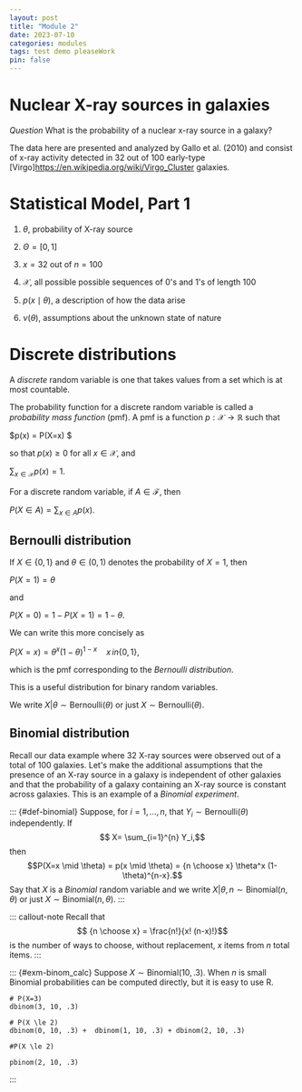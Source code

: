 ```yaml
---
layout: post
title: "Module 2"
date: 2023-07-10
categories: modules
tags: test demo pleaseWork
pin: false
---
```



# Nuclear X-ray sources in galaxies


*Question* What is the probability of a nuclear x-ray source in a galaxy?

The data here are presented and analyzed by Gallo et al. (2010) and consist of x-ray activity detected in 32 out of 100 early-type [Virgo]<https://en.wikipedia.org/wiki/Virgo_Cluster> galaxies.


# Statistical Model, Part 1

1.  $\theta$, probability of X-ray source

2.  $\Theta = [0,1]$

3.  $x = 32$ out of $n=100$

4.  $\mathcal{X}$, all possible possible sequences of 0's and 1's of length 100

5.  $p(x \mid \theta)$, a description of how the data arise

6.  $\nu(\theta)$, assumptions about the unknown state of nature


# Discrete distributions

A *discrete* random variable is one that takes values from a set which is at most countable.

The probability function for a discrete random variable is called a *probability mass function* (pmf). A pmf is a function $p : \mathcal{X} \to \mathbb{R}$ such that

$p(x) = P(X=x) $

so that $p(x) \ge 0$ for all $x \in \mathcal{X}$, and

$\sum_{x \in \mathcal{X}} p(x) = 1.$

For a discrete random variable, if $A \in \mathcal{F}$, then

$P(X \in A) = \sum_{x \in A} p(x) .$


## Bernoulli distribution

If $X \in \{0,1\}$ and $\theta \in (0,1)$ denotes the probability of $X=1$, then

$P(X=1) = \theta$

and

$P(X=0) = 1- P(X=1) = 1-\theta.$

We can write this more concisely as

$P(X=x) = \theta^x (1-\theta)^{1-x} \quad x\, in \{0,1\} ,$

which is the pmf corresponding to the *Bernoulli distribution*.

This is a useful distribution for binary random variables.

We write $X|\theta \sim \text{Bernoulli} (\theta)$ or just
$X \sim \text{Bernoulli}  (\theta)$.


## Binomial distribution

Recall our data example where 32 X-ray sources were observed out of a total of 100 galaxies. Let's make the additional assumptions that the presence of an X-ray source in a galaxy is independent of other galaxies and that the probability of a galaxy containing an X-ray source is constant across galaxies. This is an example of a *Binomial experiment*.

::: {#def-binomial}
Suppose, for $i=1,\ldots,n$, that $Y_i \sim \text{Bernoulli}(\theta)$ independently. If $$ X= \sum_{i=1}^{n} Y_i,$$ then $$P(X=x \mid \theta) = p(x \mid \theta) = {n \choose x}  \theta^x (1-\theta)^{n-x}.$$ Say that $X$ is a *Binomial* random variable and we write $X|\theta, n \sim \text{Binomial}(n, \theta)$ or just $X\sim \text{Binomial}(n, \theta)$.
:::

::: callout-note
Recall that $$ {n \choose x} = \frac{n!}{x! (n-x)!}$$ is the number of ways to choose, without replacement, $x$ items from $n$ total items.
:::

::: {#exm-binom_calc}
Suppose $X \sim \text{Binomial}(10, .3)$. When $n$ is small Binomial probabilities can be computed directly, but it is easy to use R.

```{r, echo=TRUE, eval=TRUE, message=FALSE}
# P(X=3)
dbinom(3, 10, .3)

# P(X \le 2)
dbinom(0, 10, .3) +  dbinom(1, 10, .3) + dbinom(2, 10, .3)

#P(X \le 2)

pbinom(2, 10, .3)
```
:::
